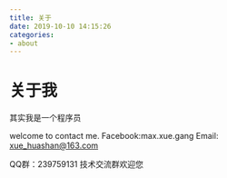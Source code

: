 ```yaml
---
title: 关于
date: 2019-10-10 14:15:26
categories:
- about
---
```


# 关于我

其实我是一个程序员

welcome to contact me.
Facebook:max.xue.gang
Email: xue_huashan@163.com

QQ群：239759131 技术交流群欢迎您